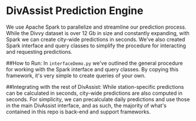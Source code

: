 # DivAssist Prediction Engine

We use Apache Spark to parallelize and streamline our prediction process. While the Divvy dataset is over 12 Gb in size and constantly expanding, with Spark we can create city-wide predictions in seconds. We've also created Spark interface and query classes to simplify the procedure for interacting and requesting predictions. 

##How to Run:
In `interfaceDemo.py` we've outlined the general procedure for working with the Spark interface and query classes. By copying this framework, it's very simple to create queries of your own. 

##Integrating with the rest of DivAssist:
While station-specific predictions can be calculated in seconds, city-wide predictions are also computed in seconds. For simplicity, we can precalculate daily predictions and use those in the main DivAssist interface, and as such, the majority of what's contained in this repo is back-end and support frameworks.

